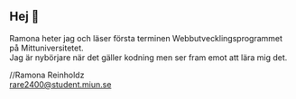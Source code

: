## Hej 👋

Ramona heter jag och läser första terminen Webbutvecklingsprogrammet på Mittuniversitetet. <br>
Jag är nybörjare när det gäller kodning men ser fram emot att lära mig det.

//Ramona Reinholdz <br>
rare2400@student.miun.se
